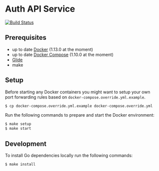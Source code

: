 # Auth API Service

[![Build Status](https://img.shields.io/travis/deshboard/auth-api-service.svg?style=flat-square)](https://travis-ci.org/deshboard/auth-api-service)


## Prerequisites

- up to date [Docker](https://www.docker.com/) (1.13.0 at the moment)
- up to date [Docker Compose](https://docs.docker.com/compose/) (1.10.0 at the moment)
- [Glide](http://glide.sh/)
- make


## Setup

Before starting any Docker containers you might want to setup your own port forwarding rules based on `docker-compose.override.yml.example`.

``` bash
$ cp docker-compose.override.yml.example docker-compose.override.yml
```

Run the following commands to prepare and start the Docker environment:

``` bash
$ make setup
$ make start
```


## Development

To install Go dependencies locally run the following commands:

``` bash
$ make install
```
